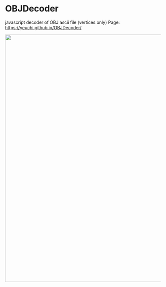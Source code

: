 # OBJDecoder
javascript decoder of OBJ ascii file (vertices only)
Page: https://yeuchi.github.io/OBJDecoder/

<img width="800" src="https://user-images.githubusercontent.com/1282659/131422184-b19f80fb-519e-4636-a69c-bc5e7724a265.png">

